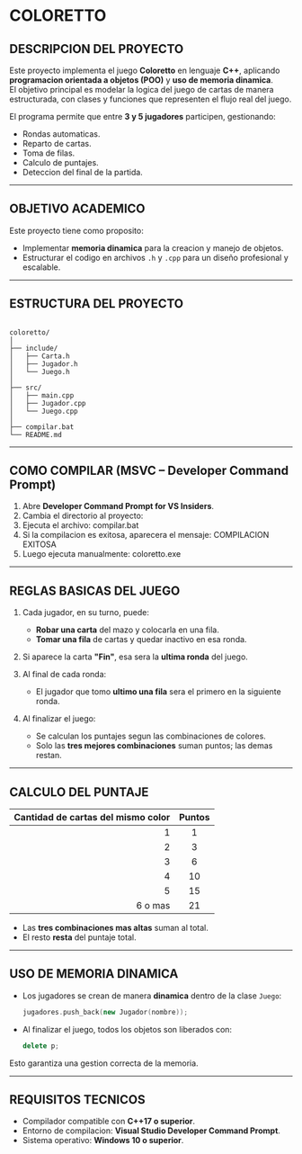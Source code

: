 # COLORETTO

## DESCRIPCION DEL PROYECTO
Este proyecto implementa el juego **Coloretto** en lenguaje **C++**, aplicando **programacion orientada a objetos (POO)** y **uso de memoria dinamica**.  
El objetivo principal es modelar la logica del juego de cartas de manera estructurada, con clases y funciones que representen el flujo real del juego.

El programa permite que entre **3 y 5 jugadores** participen, gestionando:
- Rondas automaticas.
- Reparto de cartas.
- Toma de filas.
- Calculo de puntajes.
- Deteccion del final de la partida.

---

## OBJETIVO ACADEMICO
Este proyecto tiene como proposito:
- Implementar **memoria dinamica** para la creacion y manejo de objetos.
- Estructurar el codigo en archivos `.h` y `.cpp` para un diseño profesional y escalable.

---

## ESTRUCTURA DEL PROYECTO

```

coloretto/
│
├── include/
│   ├── Carta.h
│   ├── Jugador.h
│   └── Juego.h
│
├── src/
│   ├── main.cpp
│   ├── Jugador.cpp
│   └── Juego.cpp
│
├── compilar.bat
└── README.md

````

---

## COMO COMPILAR (MSVC – Developer Command Prompt)

1. Abre **Developer Command Prompt for VS Insiders**.
2. Cambia el directorio al proyecto:
3. Ejecuta el archivo:
   compilar.bat
4. Si la compilacion es exitosa, aparecera el mensaje:
   COMPILACION EXITOSA
5. Luego ejecuta manualmente:
   coloretto.exe

---

## REGLAS BASICAS DEL JUEGO

1. Cada jugador, en su turno, puede:

   * **Robar una carta** del mazo y colocarla en una fila.
   * **Tomar una fila** de cartas y quedar inactivo en esa ronda.
2. Si aparece la carta **"Fin"**, esa sera la **ultima ronda** del juego.
3. Al final de cada ronda:

   * El jugador que tomo **ultimo una fila** sera el primero en la siguiente ronda.
4. Al finalizar el juego:

   * Se calculan los puntajes segun las combinaciones de colores.
   * Solo las **tres mejores combinaciones** suman puntos; las demas restan.

---

## CALCULO DEL PUNTAJE

| Cantidad de cartas del mismo color | Puntos |
| ---------------------------------: | :----: |
|                                  1 |    1   |
|                                  2 |    3   |
|                                  3 |    6   |
|                                  4 |   10   |
|                                  5 |   15   |
|                            6 o mas |   21   |

* Las **tres combinaciones mas altas** suman al total.
* El resto **resta** del puntaje total.

---

## USO DE MEMORIA DINAMICA

* Los jugadores se crean de manera **dinamica** dentro de la clase `Juego`:

  ```cpp
  jugadores.push_back(new Jugador(nombre));
  ```
* Al finalizar el juego, todos los objetos son liberados con:

  ```cpp
  delete p;
  ```

Esto garantiza una gestion correcta de la memoria.

---

## REQUISITOS TECNICOS

* Compilador compatible con **C++17 o superior**.
* Entorno de compilacion: **Visual Studio Developer Command Prompt**.
* Sistema operativo: **Windows 10 o superior**.